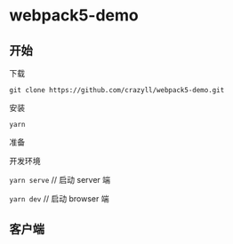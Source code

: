 # webpack5-demo

## 开始
下载

 `git clone https://github.com/crazyll/webpack5-demo.git`

安装

 `yarn`

准备


开发环境

 `yarn serve` // 启动 server 端

 `yarn dev` // 启动 browser 端

## 客户端
